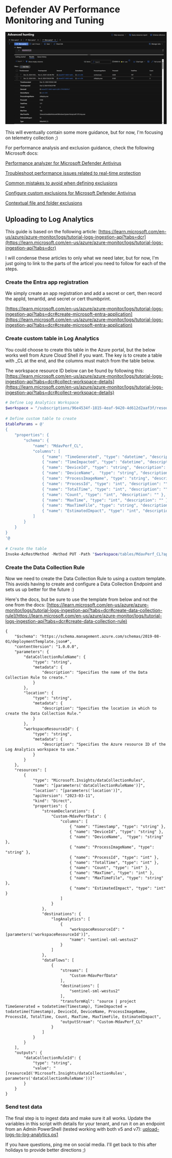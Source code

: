 # Defender AV Performance Monitoring and Tuning

![img](./img/law.png)

This will eventually contain some more guidance, but for now, I'm focusing on telemetry collection ;)

For performance analysis and exclusion guidance, check the following Microsoft docs:

[Performance analyzer for Microsoft Defender Antivirus](https://learn.microsoft.com/en-us/defender-endpoint/tune-performance-defender-antivirus)

[Troubleshoot performance issues related to real-time protection](https://learn.microsoft.com/en-us/defender-endpoint/troubleshoot-performance-issues)

[Common mistakes to avoid when defining exclusions](https://learn.microsoft.com/en-us/defender-endpoint/common-exclusion-mistakes-microsoft-defender-antivirus)

[Configure custom exclusions for Microsoft Defender Antivirus](https://learn.microsoft.com/en-us/defender-endpoint/configure-exclusions-microsoft-defender-antivirus)

[Contextual file and folder exclusions](https://learn.microsoft.com/en-us/defender-endpoint/configure-contextual-file-folder-exclusions-microsoft-defender-antivirus)

## Uploading to Log Analytics

This guide is based on the following article: [https://learn.microsoft.com/en-us/azure/azure-monitor/logs/tutorial-logs-ingestion-api?tabs=dcr](https://learn.microsoft.com/en-us/azure/azure-monitor/logs/tutorial-logs-ingestion-api?tabs=dcr)

I will condense these articles to only what we need later, but for now, I'm just going to link to the parts of the articel you need to follow for each of the steps.

### Create the Entra app registration

We simply create an app registration and add a secret or cert, then record the appId, tenantId, and secret or cert thumbprint.

[https://learn.microsoft.com/en-us/azure/azure-monitor/logs/tutorial-logs-ingestion-api?tabs=dcr#create-microsoft-entra-application](https://learn.microsoft.com/en-us/azure/azure-monitor/logs/tutorial-logs-ingestion-api?tabs=dcr#create-microsoft-entra-application)

### Create custom table in Log Analytics

You could choose to create this table in the Azure portal, but the below works well from Azure Cloud Shell if you want. The key is to create a table with _CL at the end, and the columns must match from the table below.

The workspace resource ID below can be found by following this: [https://learn.microsoft.com/en-us/azure/azure-monitor/logs/tutorial-logs-ingestion-api?tabs=dcr#collect-workspace-details](https://learn.microsoft.com/en-us/azure/azure-monitor/logs/tutorial-logs-ingestion-api?tabs=dcr#collect-workspace-details)

```powershell
# Define Log Analytics Workspace
$workspace = "/subscriptions/96e4534f-1815-4eaf-9420-4d612d2aaf3f/resourcegroups/sentinel-sml-westus2/providers/microsoft.operationalinsights/workspaces/sentinel-sml-westus2"

# Define custom table to create
$tableParams = @'
{
    "properties": {
        "schema": {
            "name": "MdavPerf_CL",
            "columns": [
                { "name": "TimeGenerated", "type": "datetime", "description": "" },
                { "name": "TimeImpacted", "type": "datetime", "description": "" },
                { "name": "DeviceId", "type": "string", "description": "" },
                { "name": "DeviceName",  "type": "string", "description": "" },
                { "name": "ProcessImageName", "type": "string", "description": "" },
                { "name": "ProcessId", "type": "int", "description": "" },
                { "name": "TotalTime", "type": "int", "description": "" },
                { "name": "Count", "type": "int", "description": "" },
                { "name": "MaxTime", "type": "int", "description": "" },
                { "name": "MaxTimeFile", "type": "string", "description": "" },
                { "name": "EstimatedImpact", "type": "int", "description": "" }
            ]
        }
    }
}
'@

# Create the table
Invoke-AzRestMethod -Method PUT -Path "$workspace/tables/MdavPerf_CL?api-version=2022-10-01" -Payload $tableParams
```

### Create the Data Collection Rule

Now we need to create the Data Collection Rule to using a custom template. This avoids having to create and configure a Data Collection Endpoint and sets us up better for the future :)

Here's the docs, but be sure to use the template from below and not the one from the docs: [https://learn.microsoft.com/en-us/azure/azure-monitor/logs/tutorial-logs-ingestion-api?tabs=dcr#create-data-collection-rule](https://learn.microsoft.com/en-us/azure/azure-monitor/logs/tutorial-logs-ingestion-api?tabs=dcr#create-data-collection-rule)


```
{
    "$schema": "https://schema.management.azure.com/schemas/2019-08-01/deploymentTemplate.json#",
    "contentVersion": "1.0.0.0",
    "parameters": {
        "dataCollectionRuleName": {
            "type": "string",
            "metadata": {
                "description": "Specifies the name of the Data Collection Rule to create."
            }
        },
        "location": {
            "type": "string",
            "metadata": {
                "description": "Specifies the location in which to create the Data Collection Rule."
            }
        },
        "workspaceResourceId": {
            "type": "string",
            "metadata": {
                "description": "Specifies the Azure resource ID of the Log Analytics workspace to use."
            }
        }
    },
    "resources": [
        {
            "type": "Microsoft.Insights/dataCollectionRules",
            "name": "[parameters('dataCollectionRuleName')]",
            "location": "[parameters('location')]",
            "apiVersion": "2023-03-11",
            "kind": "Direct",
            "properties": {
                "streamDeclarations": {
                    "Custom-MdavPerfData": {
                        "columns": [
                            { "name": "Timestamp", "type": "string" },
                            { "name": "DeviceId", "type": "string" },
                            { "name": "DeviceName",  "type": "string" },
                            { "name": "ProcessImageName", "type": "string" },
                            { "name": "ProcessId", "type": "int" },
                            { "name": "TotalTime", "type": "int" },
                            { "name": "Count", "type": "int" },
                            { "name": "MaxTime", "type": "int" },
                            { "name": "MaxTimeFile", "type": "string" },
                            { "name": "EstimatedImpact", "type": "int" }
                        ]
                    }
                },
                "destinations": {
                    "logAnalytics": [
                        {
                            "workspaceResourceId": "[parameters('workspaceResourceId')]",
                            "name": "sentinel-sml-westus2"
                        }
                    ]
                },
                "dataFlows": [
                    {
                        "streams": [
                            "Custom-MdavPerfData"
                        ],
                        "destinations": [
                            "sentinel-sml-westus2"
                        ],
                        "transformKql": "source | project TimeGenerated = todatetime(Timestamp), TimeImpacted = todatetime(Timestamp), DeviceId, DeviceName, ProcessImageName, ProcessId, TotalTime, Count, MaxTime, MaxTimeFile, EstimatedImpact",
                        "outputStream": "Custom-MdavPerf_CL"
                    }
                ]
            }
        }
    ],
    "outputs": {
        "dataCollectionRuleId": {
            "type": "string",
            "value": "[resourceId('Microsoft.Insights/dataCollectionRules', parameters('dataCollectionRuleName'))]"
        }
    }
}
```

### Send test data

The final step is to ingest data and make sure it all works. Update the variables in this script with details for your tenant, and run it on an endpoint from an Admin PowerShell (tested working with both v5 and v7): [upload-logs-to-log-analytics.ps1](upload-logs-to-log-analytics.ps1)

If you have questions, ping me on social media. I'll get back to this after holidays to provide better directions ;)

